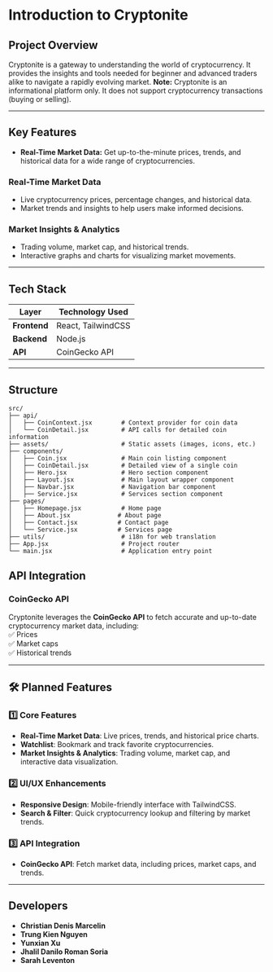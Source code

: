 # Introduction to Cryptonite

## Project Overview

Cryptonite is a gateway to understanding the world of cryptocurrency. It provides the insights and tools needed for beginner and advanced traders alike to navigate a rapidly evolving market.
**Note:** Cryptonite is an informational platform only. It does not support cryptocurrency transactions (buying or selling).  

---

## Key Features
- **Real-Time Market Data:** Get up-to-the-minute prices, trends, and historical data for a wide range of cryptocurrencies.

  
### Real-Time Market Data  
- Live cryptocurrency prices, percentage changes, and historical data.  
- Market trends and insights to help users make informed decisions.  


### Market Insights & Analytics  
- Trading volume, market cap, and historical trends.  
- Interactive graphs and charts for visualizing market movements.  

---

## Tech Stack

| Layer         | Technology Used |
|--------------|----------------|
| **Frontend**  | React, TailwindCSS |
| **Backend**   | Node.js |
| **API**       | CoinGecko API |

---

## Structure

```
src/
├── api/
│   ├── CoinContext.jsx        # Context provider for coin data
│   └── CoinDetail.jsx         # API calls for detailed coin information
├── assets/                    # Static assets (images, icons, etc.)
├── components/
│   ├── Coin.jsx               # Main coin listing component
│   ├── CoinDetail.jsx         # Detailed view of a single coin
│   ├── Hero.jsx               # Hero section component
│   ├── Layout.jsx             # Main layout wrapper component
│   ├── Navbar.jsx             # Navigation bar component
│   ├── Service.jsx            # Services section component
├── pages/
│   ├── Homepage.jsx           # Home page
│   ├── About.jsx             # About page
│   ├── Contact.jsx           # Contact page
│   └── Service.jsx           # Services page
├── utils/                     # i18n for web translation
├── App.jsx                    # Project router 
└── main.jsx                   # Application entry point
```

## API Integration 

### **CoinGecko API**  
Cryptonite leverages the **CoinGecko API** to fetch accurate and up-to-date cryptocurrency market data, including:  
✅ Prices  
✅ Market caps  
✅ Historical trends  

---

## 🛠 Planned Features  

### 1️⃣ Core Features  
- **Real-Time Market Data**: Live prices, trends, and historical price charts.  
- **Watchlist**: Bookmark and track favorite cryptocurrencies.  
- **Market Insights & Analytics**: Trading volume, market cap, and interactive data visualization.  

### 2️⃣ UI/UX Enhancements  
- **Responsive Design**: Mobile-friendly interface with TailwindCSS.  
- **Search & Filter**: Quick cryptocurrency lookup and filtering by market trends.  

### 3️⃣ API Integration  
- **CoinGecko API**: Fetch market data, including prices, market caps, and trends.  

---

## Developers 
- **Christian Denis Marcelin**  
- **Trung Kien Nguyen**  
- **Yunxian Xu**  
- **Jhalil Danilo Roman Soria**  
- **Sarah Leventon**  


